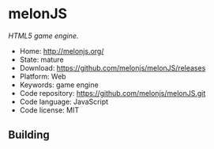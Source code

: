 # melonJS

_HTML5 game engine._

- Home: http://melonjs.org/
- State: mature
- Download: https://github.com/melonjs/melonJS/releases
- Platform: Web
- Keywords: game engine
- Code repository: https://github.com/melonjs/melonJS.git
- Code language: JavaScript
- Code license: MIT

## Building
